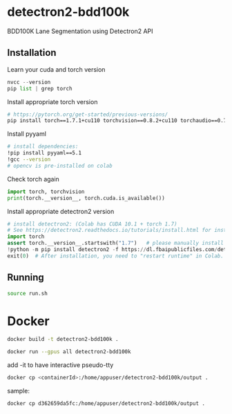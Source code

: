 # detectron2-bdd100k
BDD100K Lane Segmentation using Detectron2 API


## Installation

Learn your cuda and torch version

```python
nvcc --version
pip list | grep torch
```

Install appropriate torch version
```bash
# https://pytorch.org/get-started/previous-versions/
pip install torch==1.7.1+cu110 torchvision==0.8.2+cu110 torchaudio==0.7.2 -f https://download.pytorch.org/whl/torch_stable.html
```

Install pyyaml

```bash
# install dependencies: 
!pip install pyyaml==5.1
!gcc --version
# opencv is pre-installed on colab
```

Check torch again
```python
import torch, torchvision
print(torch.__version__, torch.cuda.is_available())
```
Install appropriate detectron2 version
```python
# install detectron2: (Colab has CUDA 10.1 + torch 1.7)
# See https://detectron2.readthedocs.io/tutorials/install.html for instructions
import torch
assert torch.__version__.startswith("1.7")   # please manually install torch 1.7 if Colab changes its default version
!python -m pip install detectron2 -f https://dl.fbaipublicfiles.com/detectron2/wheels/cu110/torch1.7/index.html
exit(0)  # After installation, you need to "restart runtime" in Colab. This line can also restart runtime
```

## Running


```bash
source run.sh
```
# Docker

```bash
docker build -t detectron2-bdd100k .
```

```bash
docker run --gpus all detectron2-bdd100k
```
add -it to have interactive pseudo-tty

```bash
docker cp <containerId>:/home/appuser/detectron2-bdd100k/output .
```
sample: 
``` bash
docker cp d362659da5fc:/home/appuser/detectron2-bdd100k/output .
```


